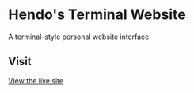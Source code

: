 # Hendo's Terminal Website

A terminal-style personal website interface.

## Visit
[View the live site](https://hendoplayz0.github.io/terminal-site/)